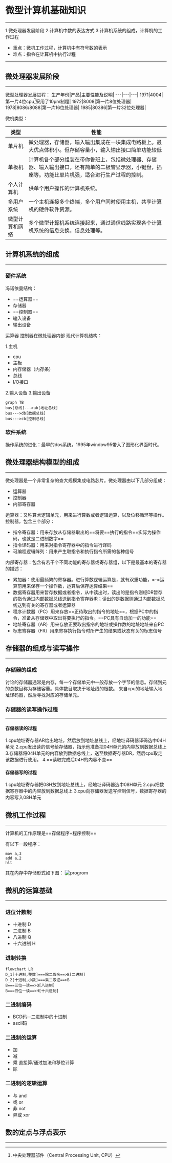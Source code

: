 # 微型计算机基础知识
----
1.微处理器发展阶段
2.计算机中数的表达方式
3.计算机系统的组成，计算机的工作过程

* 重点：微机工作过程，计算机中有符号数的表示
* 难点：指令在计算机中执行过程
----
## 微处理器发展阶段
----
微型处理器发展进程：
生产年份|产品|主要性能及说明|
---|---|---|
1971|4004|第一片4位cpu[^cpu]采用了10μm制程|
1972|8008|第一片8位处理器|
1978|8086/8088|第一片16位处理器|
1985|80386|第一片32位处理器|


微机类型：


类型|性能|
---|---|
单片机|微处理器，存储器，输入输出集成在一块集成电路板上。最大优点体积小。但存储容量小，输入输出接口简单功能较低|
单板机|计算机各个部分组装在带你鲁班上，包括微处理器、存储器、输入输出接口，还有简单的二极管显示器，小键盘，插座等。功能比单片机强，适合进行生产过程的控制。|
个人计算机|供单个用户操作的计算机系统。|
多用户系统|一个主机连接多个终端，多个用户同时使用主机，共享计算机的硬件软件资源。|
微型计算机网络|多个微型计算机系统连接起来，通过通信线路实现各个计算机系统的信息交换，信息处理等。|
## 计算机系统的组成
----
### 硬件系统
冯诺依曼结构：
* ==运算器==
* 存储器
* ==控制器==
* 输入设备
* 输出设备

运算器 控制器在微处理器内部
现代计算机结构：

1.主机
  * cpu
  * 主板
  * 内存储器（内存条）
  * 总线
  * I/O接口

2.输入设备
3.输出设备

```mermaid
graph TB
bus[总线]--->ab[地址总线]
bus--->db[数据总线]
bus--->cb[控制总线]
```

### 软件系统
操作系统的进化：最早的dos系统，1995年window95带入了图形化界面时代。

## 微处理器结构模型的组成
----
微处理器是一个非常复杂的查大规模集成电路芯片。微处理器由以下几部分组成：

* 运算器
* 控制器
* 内部寄存器

运算器：又称算术逻辑单元，用来进行算数或者逻辑运算，以及位移循环等操作。
控制器，包含三个部分：
* 指令寄存器：用来存放从存储器取出的==将要==执行的指令==实际为操作码，也就是二进制数字==
* 指令译码器：用来对指令寄存器中的指令进行译码
* 可编程逻辑阵列：用来产生取指令和执行指令所需的各种信号

内部寄存器：包含有若干个不同功能的寄存器或寄存器组，以下是最基本的寄存器的描述：
* 累加器：使用最频繁的寄存器。进行算数逻辑运算是，就有双重功能，=-=运算前用来保存一个操作数，运算后保存运算结果==
* 数据寄存器用来暂存数据或者指令，从中读出时，读出的是指令则经DR暂存的指令通过内部数据总线送到指令寄存器IR；读出的是数据则通过内部数据总线送到有关的寄存器或者运算器
* 程序计数器（PC）用来存放==正待取出的指令的地址==，根据PC中的指令，准备从存储器中取出将要执行的指令。==PC具有自动加一的功能==
* 地址寄存器（AR）用来存放正要取出指令的地址或操作数的地址地址来自PC
* 标志寄存器（FR）用来寄存执行指令时所产生的结果或状态有关的标志信号
  
## 存储器的组成与读写操作
----
### 存储器的组成
讨论的存储器通常是内存，每一个存储单元中一般存放一个字节的信息。存储到元的总数目称为存储容量。具体数目取决于地址线的根数。
来自cpu的地址输入地址译码器，然后寻找对应的存储单元。

### 存储器的读写操作过程
----
#### 存储器读的过程
1.cpu地址寄存器AR给出地址，然后放到地址总线上，经地址译码器译码选中04H单元
2.cpu发出读的信号给存储器，指示他准备把04H单元的内容放到数据总线上
3.存储器将04H单元的内容放到数据总线上，送至数据寄存器DR，然后cpu取走该数据进行使用。
4.==读取完成后04H的内容不变==

#### 存储器写的过程
1.cpu地址寄存器把08H放到地址总线上，经地址译码器选中08H单元
2.cpu把数据寄存器中的内容放到数据总线上
3.cpu向存储器发送写控制信号，数据寄存器的内容写入08H单元

## 微机工作过程
----
计算机的工作原理是==存储程序+程序控制==

有以下一段程序：
```x86asm
mov a,3
add a,2
hlt
```

其在内存中存储形式如下图：
![progrom](\P10127-232454(1).jpg)

## 微机的运算基础
----
### 进位计数制
* 十进制 D
* 二进制 B
* 八进制 Q
* 十六进制 H

### 进制转换

```mermaid
flowchart LR
D_1[十进制,整数]===除二取余==>B[二进制]
D_2[十进制,小数]===乘二取证==>B
B===三位一读==>Q[八进制]
B===四位一读==>H[十六进制]
```

### 二进制编码
* BCD码--二进制中的十进制
* ascii码 
  
### 二进制的运算
* 加
* 减
* 乘 直接算/通过加法和移位计算
* 除

### 二进制的逻辑运算
* 与 and
* 或 or
* 非 not
* 异或 xor

## 数的定点与浮点表示
----


[^cpu]:中央处理器部件（Central Processing Unit, CPU）
